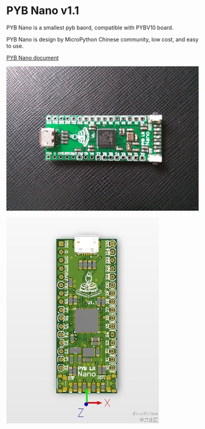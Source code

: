 # PYB Nano v1.1

PYB Nano is a smallest pyb baord, compatible with PYBV10 board. 

PYB Nano is design by MicroPython Chinese community, low cost, and easy to use.

[PYB Nano document](http://www.micropython.org.cn/forum.php?mod=viewthread&tid=329)

![PYB Nano](pybnano.jpg)

![3D front](3D_front.jpg)

